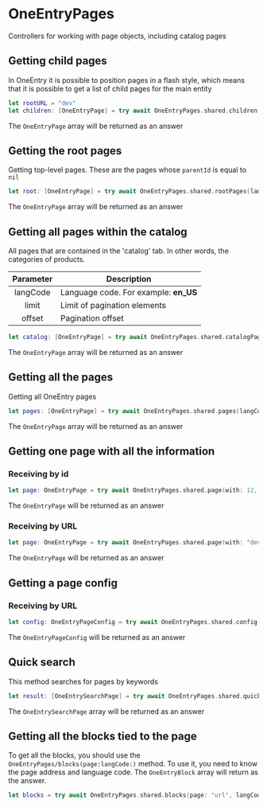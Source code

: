 # OneEntryPages

Controllers for working with page objects, including catalog pages

## Getting child pages
In OneEntry it is possible to position pages in a flash style, which means that it is possible to get a list of child pages for the main entity

```swift
let rootURL = "dev"
let children: [OneEntryPage] = try await OneEntryPages.shared.children(for: rootURL, langCode: "en_US")
```

The ``OneEntryPage`` array will be returned as an answer

## Getting the root pages

Getting top-level pages. These are the pages whose `parentId` is equal to `nil`

```swift
let root: [OneEntryPage] = try await OneEntryPages.shared.rootPages(langCode: "en_US")
```

The ``OneEntryPage`` array will be returned as an answer

## Getting all pages within the catalog

All pages that are contained in the 'catalog' tab. In other words, the categories of products.

| Parameter | Description                           |
| :-------: | ------------------------------------- |
| langCode  | Language code. For example: **en_US** |
|   limit   | Limit of pagination elements          |
|  offset   | Pagination offset                     |

```swift
let catalog: [OneEntryPage] = try await OneEntryPages.shared.catalogPages(langCode: "en_US")
```

The ``OneEntryPage`` array will be returned as an answer

## Getting all the pages

Getting all OneEntry pages

```swift
let pages: [OneEntryPage] = try await OneEntryPages.shared.pages(langCode: "en_US")
```

The ``OneEntryPage`` array will be returned as an answer

## Getting one page with all the information

### Receiving by id

```swift
let page: OneEntryPage = try await OneEntryPages.shared.page(with: 12, langCode: "en_US")
```

The ``OneEntryPage`` will be returned as an answer

### Receiving by URL

```swift
let page: OneEntryPage = try await OneEntryPages.shared.page(with: "dev", langCode: "en_US")
```

The ``OneEntryPage`` will be returned as an answer

## Getting a page config

### Receiving by URL

```swift
let config: OneEntryPageConfig = try await OneEntryPages.shared.config(with: "dev")
```

The ``OneEntryPageConfig`` will be returned as an answer

## Quick search

This method searches for pages by keywords

```swift
let result: [OneEntrySearchPage] = try await OneEntryPages.shared.quickSearch("Development", langCode: "en_US")
```

The ``OneEntrySearchPage`` array will be returned as an answer

## Getting all the blocks tied to the page

To get all the blocks, you should use the ``OneEntryPages/blocks(page:langCode:)`` method. To use it, you need to know the page address and language code. The ``OneEntryBlock`` array will return as the answer.

```swift
let blocks = try await OneEntryPages.shared.blocks(page: "url", langCode: "en_US")
```

